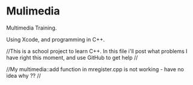 # Mulimedia
Multimedia Training.

Using Xcode, and programming in C++.

//This is a school project to learn C++. In this file i'll post what problems I have right this moment, and use GitHub to get help //

//My multimedia::add function in mregister.cpp is not working - have no idea why ?? //
